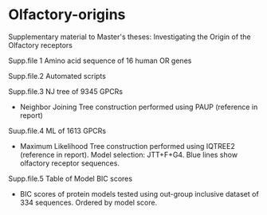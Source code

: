 # Olfactory-origins
Supplementary material to Master's theses: Investigating the Origin of the Olfactory receptors

Supp.file 1 Amino acid sequence of 16 human OR genes

Supp.file.2 Automated scripts

Supp.file.3 NJ tree of 9345 GPCRs

- Neighbor Joining Tree construction performed using PAUP (reference in report)

Suup.file.4 ML of 1613 GPCRs

- Maximum Likelihood Tree construction performed using IQTREE2 (reference in report). Model selection: JTT+F+G4. Blue lines show olfactory receptor sequences.

Supp.file.5 Table of Model BIC scores

- BIC scores of protein models tested using out-group inclusive dataset of 334 sequences. Ordered by model score.
